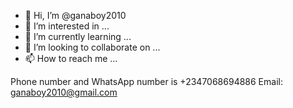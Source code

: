 - 👋 Hi, I’m @ganaboy2010
- 👀 I’m interested in ...
- 🌱 I’m currently learning ...
- 💞️ I’m looking to collaborate on ...
- 📫 How to reach me ...

<!---
ganaboy2010/ganaboy2010 is a ✨ special ✨ repository because its `README.md` (this file) appears on your GitHub profile.
You can click the Preview link to take a look at your changes.
--->
Phone number and WhatsApp number is +2347068694886
Email: ganaboy2010@gmail.com
